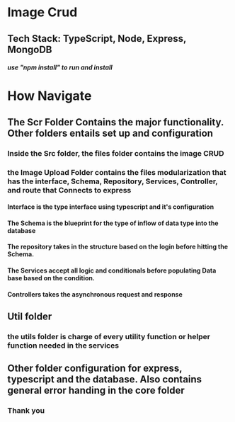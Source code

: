 # Image Crud
## Tech Stack: TypeScript, Node, Express, MongoDB 

##### use "npm install" to run and install

# How Navigate
## The Scr Folder Contains the major functionality. Other folders entails set up and configuration
### Inside the Src folder, the files folder contains the image CRUD
### the Image Upload Folder contains the files modularization that has the interface, Schema, Repository, Services, Controller, and route that Connects to express
#### Interface is the type interface using typescript and it's configuration
#### The Schema is the blueprint for the type of inflow of data type into the database
#### The repository takes in the structure based on the login before hitting the Schema.
#### The Services accept all logic and conditionals before populating Data base based on the condition.
#### Controllers takes the asynchronous request and response

## Util folder
### the utils folder is charge of every utility function or helper function needed in the services

## Other folder configuration for express, typescript and the database. Also contains general error handing in the core folder

### Thank you



